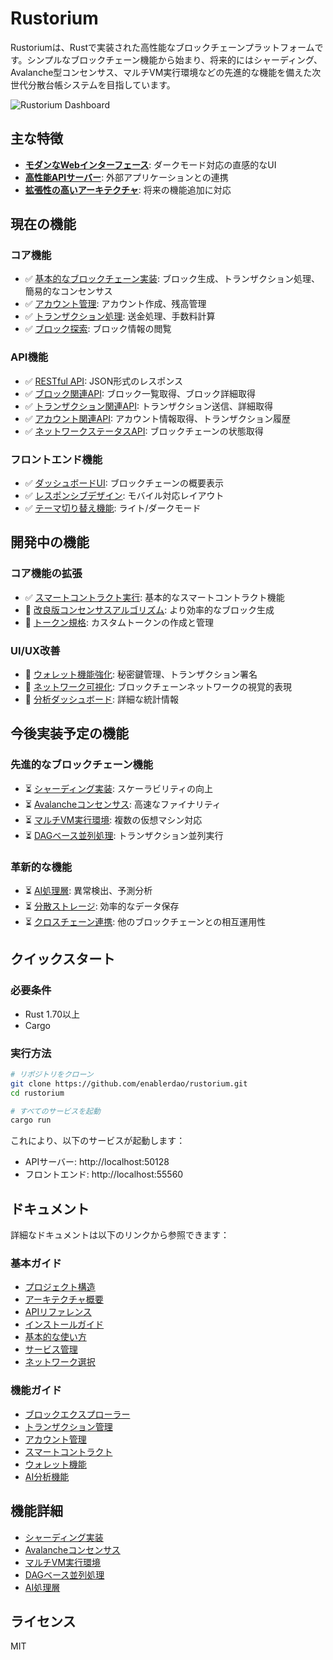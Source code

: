 # Rustorium

Rustoriumは、Rustで実装された高性能なブロックチェーンプラットフォームです。シンプルなブロックチェーン機能から始まり、将来的にはシャーディング、Avalanche型コンセンサス、マルチVM実行環境などの先進的な機能を備えた次世代分散台帳システムを目指しています。

![Rustorium Dashboard](docs/images/dashboard.png)

## 主な特徴

- **[モダンなWebインターフェース](docs/guides/basic-usage.md#webui%E3%81%AE%E4%BD%BF%E7%94%A8)**: ダークモード対応の直感的なUI
- **[高性能APIサーバー](docs/api/reference.md)**: 外部アプリケーションとの連携
- **[拡張性の高いアーキテクチャ](docs/architecture/overview.md)**: 将来の機能追加に対応

## 現在の機能

### コア機能
- ✅ [基本的なブロックチェーン実装](docs/architecture/overview.md): ブロック生成、トランザクション処理、簡易的なコンセンサス
- ✅ [アカウント管理](docs/guides/accounts.md): アカウント作成、残高管理
- ✅ [トランザクション処理](docs/guides/transactions.md): 送金処理、手数料計算
- ✅ [ブロック探索](docs/guides/blocks-explorer.md): ブロック情報の閲覧

### API機能
- ✅ [RESTful API](docs/api/reference.md): JSON形式のレスポンス
- ✅ [ブロック関連API](docs/api/reference.md#ブロック関連): ブロック一覧取得、ブロック詳細取得
- ✅ [トランザクション関連API](docs/api/reference.md#トランザクション関連): トランザクション送信、詳細取得
- ✅ [アカウント関連API](docs/api/reference.md#アカウント関連): アカウント情報取得、トランザクション履歴
- ✅ [ネットワークステータスAPI](docs/api/reference.md#ネットワーク関連): ブロックチェーンの状態取得

### フロントエンド機能
- ✅ [ダッシュボードUI](docs/guides/basic-usage.md#ダッシュボード): ブロックチェーンの概要表示
- ✅ [レスポンシブデザイン](docs/guides/basic-usage.md): モバイル対応レイアウト
- ✅ [テーマ切り替え機能](docs/guides/basic-usage.md): ライト/ダークモード

## 開発中の機能

### コア機能の拡張
- ✅ [スマートコントラクト実行](docs/guides/smart-contracts.md): 基本的なスマートコントラクト機能
- 🔄 [改良版コンセンサスアルゴリズム](docs/features/consensus.md): より効率的なブロック生成
- 🔄 [トークン規格](docs/guides/tokens.md): カスタムトークンの作成と管理

### UI/UX改善
- 🔄 [ウォレット機能強化](docs/guides/wallet.md): 秘密鍵管理、トランザクション署名
- 🔄 [ネットワーク可視化](docs/guides/basic-usage.md#ネットワーク可視化): ブロックチェーンネットワークの視覚的表現
- 🔄 [分析ダッシュボード](docs/guides/basic-usage.md#分析ダッシュボード): 詳細な統計情報

## 今後実装予定の機能

### 先進的なブロックチェーン機能
- ⏳ [シャーディング実装](docs/features/sharding.md): スケーラビリティの向上
- ⏳ [Avalancheコンセンサス](docs/features/consensus.md): 高速なファイナリティ
- ⏳ [マルチVM実行環境](docs/features/multi-vm.md): 複数の仮想マシン対応
- ⏳ [DAGベース並列処理](docs/features/dag-execution.md): トランザクション並列実行

### 革新的な機能
- ⏳ [AI処理層](docs/features/ai-layer.md): 異常検出、予測分析
- ⏳ [分散ストレージ](docs/architecture/overview.md#7-ストレージ層): 効率的なデータ保存
- ⏳ [クロスチェーン連携](docs/features/cross-chain.md): 他のブロックチェーンとの相互運用性

## クイックスタート

### 必要条件

- Rust 1.70以上
- Cargo

### 実行方法

```bash
# リポジトリをクローン
git clone https://github.com/enablerdao/rustorium.git
cd rustorium

# すべてのサービスを起動
cargo run
```

これにより、以下のサービスが起動します：
- APIサーバー: http://localhost:50128
- フロントエンド: http://localhost:55560

## ドキュメント

詳細なドキュメントは以下のリンクから参照できます：

### 基本ガイド
- [プロジェクト構造](docs/project-structure.md)
- [アーキテクチャ概要](docs/architecture/overview.md)
- [APIリファレンス](docs/api/reference.md)
- [インストールガイド](docs/guides/installation.md)
- [基本的な使い方](docs/guides/basic-usage.md)
- [サービス管理](docs/guides/service-management.md)
- [ネットワーク選択](docs/guides/network-selection.md)

### 機能ガイド
- [ブロックエクスプローラー](docs/guides/blocks-explorer.md)
- [トランザクション管理](docs/guides/transactions.md)
- [アカウント管理](docs/guides/accounts.md)
- [スマートコントラクト](docs/guides/smart-contracts.md)
- [ウォレット機能](docs/guides/wallet.md)
- [AI分析機能](docs/guides/ai-insights.md)

## 機能詳細

- [シャーディング実装](docs/features/sharding.md)
- [Avalancheコンセンサス](docs/features/consensus.md)
- [マルチVM実行環境](docs/features/multi-vm.md)
- [DAGベース並列処理](docs/features/dag-execution.md)
- [AI処理層](docs/features/ai-layer.md)

## ライセンス

MIT